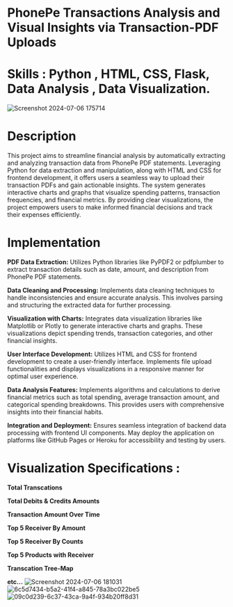 # PhonePe Transactions Analysis and Visual Insights via Transaction-PDF Uploads
# Skills : Python , HTML, CSS, Flask, Data Analysis , Data Visualization.



![Screenshot 2024-07-06 175714](https://github.com/SuprasannaVG/PhonePe-Transactions-Analysis-and-Visual-Insights-via-Transaction-PDF-Uploads/assets/125822020/66273cfe-5226-4cf8-87e9-3439ef83b1a8)
# Description
This project aims to streamline financial analysis by automatically extracting and analyzing transaction data from PhonePe PDF statements. Leveraging Python for data extraction and manipulation, along with HTML and CSS for frontend development, it offers users a seamless way to upload their transaction PDFs and gain actionable insights. The system generates interactive charts and graphs that visualize spending patterns, transaction frequencies, and financial metrics. By providing clear visualizations, the project empowers users to make informed financial decisions and track their expenses efficiently.


# Implementation 

**PDF Data Extraction:** Utilizes Python libraries like PyPDF2 or pdfplumber to extract transaction details such as date, amount, and description from PhonePe PDF statements.

**Data Cleaning and Processing:** Implements data cleaning techniques to handle inconsistencies and ensure accurate analysis. This involves parsing and structuring the extracted data for further processing.

**Visualization with Charts:** Integrates data visualization libraries like Matplotlib or Plotly to generate interactive charts and graphs. These visualizations depict spending trends, transaction categories, and other financial insights.

**User Interface Development:** Utilizes HTML and CSS for frontend development to create a user-friendly interface. Implements file upload functionalities and displays visualizations in a responsive manner for optimal user experience.

**Data Analysis Features:** Implements algorithms and calculations to derive financial metrics such as total spending, average transaction amount, and categorical spending breakdowns. This provides users with comprehensive insights into their financial habits.

**Integration and Deployment:** Ensures seamless integration of backend data processing with frontend UI components. May deploy the application on platforms like GitHub Pages or Heroku for accessibility and testing by users.

# Visualization Specifications : 

**Total Transcations**

**Total Debits & Credits Amounts**

**Transaction Amount Over Time**

**Top 5 Receiver By Amount**

**Top 5 Receiver By Counts**

**Top 5 Products with Receiver**

**Transcation Tree-Map**

**etc...**
![Screenshot 2024-07-06 181031](https://github.com/SuprasannaVG/PhonePe-Transactions-Analysis-and-Visual-Insights-via-Transaction-PDF-Uploads/assets/125822020/75b7634a-4cfa-4d4e-bb29-1f46aa0f90bc)
![6c5d7434-b5a2-41f4-a845-78a3bc022be5](https://github.com/SuprasannaVG/PhonePe-Transactions-Analysis-and-Visual-Insights-via-Transaction-PDF-Uploads/assets/125822020/a5f146c3-bd49-4ce6-8d1f-6e909e6097d6)
![09c0d239-6c37-43ca-9a4f-934b20ff8d31](https://github.com/SuprasannaVG/PhonePe-Transactions-Analysis-and-Visual-Insights-via-Transaction-PDF-Uploads/assets/125822020/c0a3a6a1-6bfb-4556-a063-abfe6e19d013)
